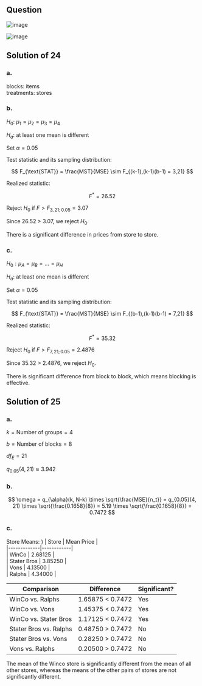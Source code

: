 ## Question

![image](https://github.com/user-attachments/assets/f7d04aa7-228d-4f63-88e1-610316fd3536)

![image](https://github.com/user-attachments/assets/56f360cc-e557-4d2b-ace2-f40d253ede26)

## Solution of 24

### a.
  
blocks: items  
treatments: stores  
  
### b.
$H_0$: $\mu_1 = \mu_2 = \mu_3 = \mu_4 \quad \quad$

$H_a$: at least one mean is different

Set $\alpha = 0.05$  
  
Test statistic and its sampling distribution:

$$
F_{\text{STAT}} = \frac{MST}{MSE} \sim F_{(k-1),(k-1)(b-1) = 3,21}
$$

Realized statistic:

$$
F^* = 26.52
$$

Reject $H_0$ if $F>F_{3,21;0.05} = 3.07$
  
Since 26.52 > 3.07, we reject $H_0$.

There is a significant difference in prices from store to store.

### c.

$H_0: \mu_A = \mu_B = ... = \mu_H \quad \quad$

$H_a$: at least one mean is different

Set $\alpha = 0.05$ 
  
Test statistic and its sampling distribution:

$$
F_{\text{STAT}} = \frac{MST}{MSE} \sim F_{(b-1),(k-1)(b-1) = 7,21}
$$

Realized statistic:

$$
F^* = 35.32
$$

Reject $H_0$ if $F>F_{7,21;0.05} = 2.4876$

Since 35.32 > 2.4876, we reject $H_0$.
  
There is significant difference from block to block, which means blocking is effective.

## Solution of 25

### a.

$k = \text{Number of groups} = 4$

$b = \text{Number of blocks} = 8$

$df_E = 21$

$q_{0.05}(4,21) \approx 3.942$

### b.

$$
\omega = q_{\alpha}(k, N-k) \times \sqrt{\frac{MSE}{n_t}} = q_{0.05}(4, 21) \times \sqrt{\frac{0.1658}{8}} = 5.19 \times \sqrt{\frac{0.1658}{8}} = 0.7472
$$

### c.

Store Means:  ) 
| Store       | Mean Price |  
|-------------|------------|  
| WinCo       | 2.68125    |  
| Stater Bros | 3.85250    |  
| Vons        | 4.13500    |  
| Ralphs      | 4.34000    |  

| Comparison               | Difference         | Significant? |  
|--------------------------|--------------------|--------------|  
| WinCo vs. Ralphs         | 1.65875 < 0.7472   | Yes          |  
| WinCo vs. Vons           | 1.45375 < 0.7472   | Yes          |  
| WinCo vs. Stater Bros    | 1.17125 < 0.7472   | Yes          |  
| Stater Bros vs. Ralphs   | 0.48750 > 0.7472   | No           |  
| Stater Bros vs. Vons     | 0.28250 > 0.7472   | No           |  
| Vons vs. Ralphs          | 0.20500 > 0.7472   | No           |  

The mean of the Winco store is significantly different from the mean of all other stores, whereas the means of the other pairs of stores are not significantly different.
